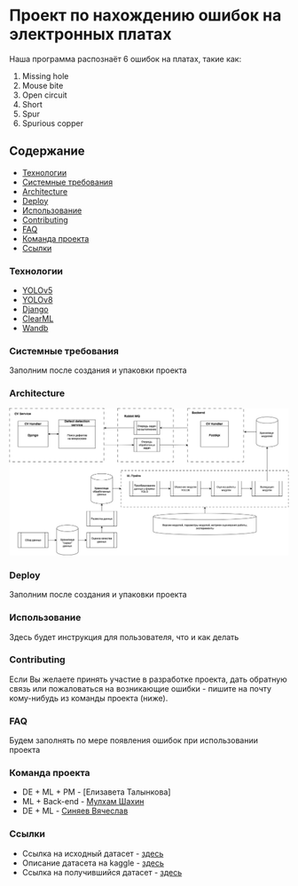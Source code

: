 # Проект по нахождению ошибок на электронных платах
Наша программа распознаёт 6 ошибок на платах, такие как:
1. Missing hole
2. Mouse bite
3. Open circuit
4. Short
5. Spur
6. Spurious copper

## Содержание
- [Технологии](#технологии)
- [Системные требования](#системные-требования)
- [Architecture](#architecture)
- [Deploy](#deploy)
- [Использование](#использование)
- [Contributing](#contributing)
- [FAQ](#faq)
- [Команда проекта](#команда-проекта)
- [Ссылки](#ссылки)

### Технологии
- [YOLOv5](https://github.com/ultralytics/yolov5)
- [YOLOv8](https://github.com/ultralytics/ultralytics)
- [Django](https://www.djangoproject.com)
- [ClearML](https://clear.ml)
- [Wandb](https://wandb.ai)



### Системные требования 
Заполним после создания и упаковки проекта

### Architecture 

![ml_pipeline.jpg](images/ml_pipeline.jpg)

### Deploy
Заполним после создания и упаковки проекта

### Использование
Здесь будет инструкция для пользователя, что и как делать

### Contributing
Если Вы желаете принять участие в разработке проекта, дать обратную связь или пожаловаться на возникающие ошибки - пишите на почту кому-нибудь из команды проекта (ниже).

### FAQ
Будем заполнять по мере появления ошибок при использовании проекта

### Команда проекта
- DE + ML + PM - [Елизавета Талынкова]
- ML + Back-end - [Мулхам Шахин](https://www.linkedin.com/in/mulham-shaheen-684352206/)
- DE + ML - [Синяев Вячеслав](https://www.linkedin.com/in/vyacheslavsinyaev/) 

### Ссылки
- Ссылка на исходный датасет - [здесь](https://www.dropbox.com/s/h0f39nyotddibsb/VOC_PCB.zip?dl=0)
- Описание датасета на kaggle - [здесь](https://www.kaggle.com/datasets/sudharshann/pcb-defect-dataset)
- Ссылка на получившийся датасет - [здесь](https://drive.google.com/drive/folders/1RbKRm6jYgw1rHkB8_KPg4Eu-Q_fVcrPc?usp=sharing)

